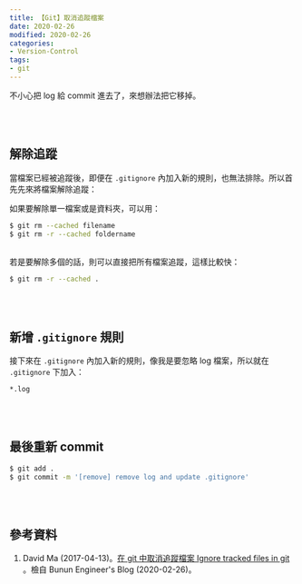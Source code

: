 ```yaml
---
title: 【Git】取消追蹤檔案
date: 2020-02-26
modified: 2020-02-26
categories:
- Version-Control
tags:
- git
--- 
```


不小心把 log 給 commit 進去了，來想辦法把它移掉。

<!--more-->
<br> <br> 

## 解除追蹤
當檔案已經被追蹤後，即便在 `.gitignore` 內加入新的規則，也無法排除。所以首先先來將檔案解除追蹤：

如果要解除單一檔案或是資料夾，可以用：
```bash
$ git rm --cached filename    
$ git rm -r --cached foldername   
```

<br> 若是要解除多個的話，則可以直接把所有檔案追蹤，這樣比較快：
```bash
$ git rm -r --cached .
```

<br><br>

## 新增 `.gitignore` 規則
接下來在 `.gitignore` 內加入新的規則，像我是要忽略 log 檔案，所以就在 `.gitignore` 下加入：
```bash
*.log
```

<br><br>

## 最後重新 commit 
```bash
$ git add .
$ git commit -m '[remove] remove log and update .gitignore'
```

<br><br> 

## 參考資料 
1. David Ma (2017-04-13)。[在 git 中取消追蹤檔案 Ignore tracked files in git](http://blog.ma.beibeilab.com/ignore-tracked-files/) 。檢自  Bunun Engineer's Blog (2020-02-26)。